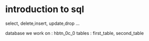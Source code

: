 # introduction to sql

select, delete,insert, update,drop ...

database we work on : hbtn_0c_0
tables : first_table, second_table